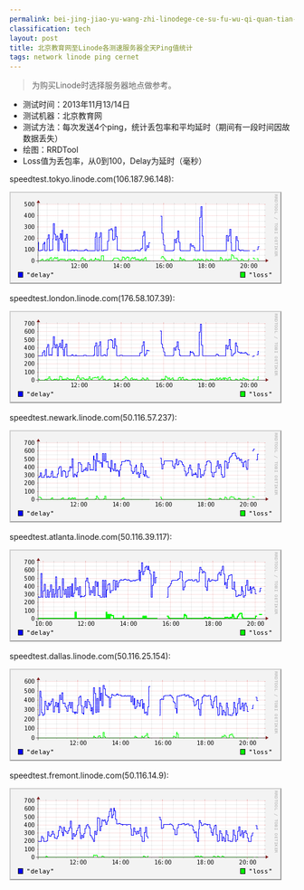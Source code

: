 ```yaml
---
permalink: bei-jing-jiao-yu-wang-zhi-linodege-ce-su-fu-wu-qi-quan-tian-pingzhi-tong-ji.html
classification: tech
layout: post
title: 北京教育网至Linode各测速服务器全天Ping值统计
tags: network linode ping cernet
---
```


> 为购买Linode时选择服务器地点做参考。

- 测试时间：2013年11月13/14日
- 测试机器：北京教育网
- 测试方法：每次发送4个ping，统计丢包率和平均延时（期间有一段时间因故数据丢失）
- 绘图：RRDTool
- Loss值为丢包率，从0到100，Delay为延时（毫秒）

speedtest.tokyo.linode.com(106.187.96.148):

![](images/linode_tokyo_ping.png)


speedtest.london.linode.com(176.58.107.39):

![](images/linode_london_ping.png)


speedtest.newark.linode.com(50.116.57.237):

![](images/linode_newark_ping.png)


speedtest.atlanta.linode.com(50.116.39.117):

![](images/linode_atlanta_ping.png)


speedtest.dallas.linode.com(50.116.25.154):

![](images/linode_dallas_ping.png)


speedtest.fremont.linode.com(50.116.14.9):

![](images/linode_fremont_ping.png)


